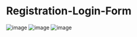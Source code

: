 # Registration-Login-Form
![image](https://user-images.githubusercontent.com/48595913/167302176-bf0f45a4-9c5f-425d-95e3-13499fcd36b9.png)
![image](https://user-images.githubusercontent.com/48595913/167302198-b9bf0a59-063f-405a-9264-b09b88d5e64c.png)
![image](https://user-images.githubusercontent.com/48595913/167302216-8a31aaec-4a06-4e6f-a036-b25d69fb3aa8.png)

